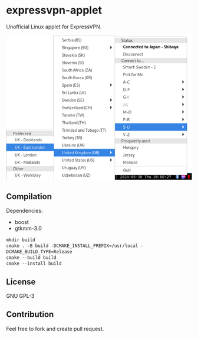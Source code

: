 # expressvpn-applet

Unofficial Linux applet for ExpressVPN.

![expressvpn-applet.png](screenshot.png "expressvpn-applet.png")

## Compilation

Dependencies:

- boost
- gtkmm-3.0

```
mkdir build
cmake . -B build -DCMAKE_INSTALL_PREFIX=/usr/local -DCMAKE_BUILD_TYPE=Release
cmake --build build
cmake --install build
```

## License

GNU GPL-3

## Contribution

Feel free to fork and create pull request.